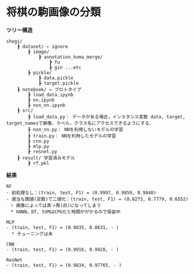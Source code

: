 # 将棋の駒画像の分類

**ツリー構造**

	shogi/
		┣ dataset/ ← ignore
			┣ image/
				┣ annotation_koma_merge/
					┣ fu
					┣ gin ...etc
			┣ pickle/
				┣ data.pickle
				┣ target.pickle  
		┣ notebook/ ← プロトタイプ  
			┣ load_data.ipynb
			┣ nn.ipynb
			┣ non_nn.ipynb
		┣ src/  
			┣ load_data.py： データがある場合，インスタンス変数 data, target, target_namesで画像，ラベル，クラス名にアクセスできるようにする．
			┣ non_nn.py： NNを利用しないモデルの学習  
			┣ train.py： NNを利用したモデルの学習  
			┣ cnn.py
			┣ mlp.py
			┣ resnet.py
		┣ result/ 学習済みモデル
			┣ rf.pkl


**結果**

	RF
	- 前処理なし：(train, test, F1) = (0.9997, 0.9859, 0.9840)
	- 適当な閾値(定数)で二値化：(train, test, F1) = (0.8273, 0.7779, 0.6552)  
	　∵ 画像によっては真っ黒(白)になってしまう
	　* kNNN，DT, SVMはCPUだと時間ががかるので保留中

	MLP
	- (train, test, F1) = (0.9035, 0.8631, - )  
	  * チューニングは未

	CNN
	- (train, test, F1) = (0.9916, 0.9928, - )    

	ResNet
	- (train, test, F1) = (0.9834, 0.97765, - )
